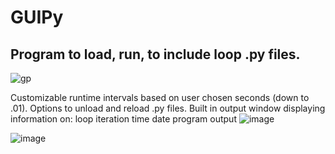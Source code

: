 # GUIPy
## Program to load, run, to include loop .py files.
![gp](https://github.com/Anthony-Hackman/GUIPy/assets/143662667/76206bb0-fdaf-48f1-9cfe-764bda14d402)

Customizable runtime intervals based on user chosen seconds (down to .01).
Options to unload and reload .py files.
Built in output window displaying information on:
  loop iteration
  time
  date
  program output
![image](https://github.com/Anthony-Hackman/GUIPy/assets/143662667/dc5fde00-d590-4f15-be22-4eddfeadade4)

![image](https://github.com/Anthony-Hackman/GUIPy/assets/143662667/30e169a1-a485-4ffe-8ee9-dd00e648ba9a)





